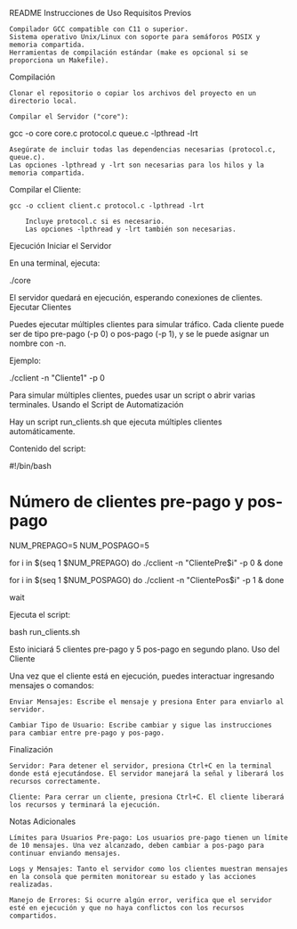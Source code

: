 README
Instrucciones de Uso
Requisitos Previos

    Compilador GCC compatible con C11 o superior.
    Sistema operativo Unix/Linux con soporte para semáforos POSIX y memoria compartida.
    Herramientas de compilación estándar (make es opcional si se proporciona un Makefile).

Compilación

    Clonar el repositorio o copiar los archivos del proyecto en un directorio local.

    Compilar el Servidor ("core"):

gcc -o core core.c protocol.c queue.c -lpthread -lrt

    Asegúrate de incluir todas las dependencias necesarias (protocol.c, queue.c).
    Las opciones -lpthread y -lrt son necesarias para los hilos y la memoria compartida.

Compilar el Cliente:

    gcc -o cclient client.c protocol.c -lpthread -lrt

        Incluye protocol.c si es necesario.
        Las opciones -lpthread y -lrt también son necesarias.

Ejecución
Iniciar el Servidor

En una terminal, ejecuta:

./core

El servidor quedará en ejecución, esperando conexiones de clientes.
Ejecutar Clientes

Puedes ejecutar múltiples clientes para simular tráfico. Cada cliente puede ser de tipo pre-pago (-p 0) o pos-pago (-p 1), y se le puede asignar un nombre con -n.

Ejemplo:

./cclient -n "Cliente1" -p 0

Para simular múltiples clientes, puedes usar un script o abrir varias terminales.
Usando el Script de Automatización

Hay un script run_clients.sh que ejecuta múltiples clientes automáticamente.

Contenido del script:

#!/bin/bash

# Número de clientes pre-pago y pos-pago
NUM_PREPAGO=5
NUM_POSPAGO=5

for i in $(seq 1 $NUM_PREPAGO)
do
    ./cclient -n "ClientePre$i" -p 0 &
done

for i in $(seq 1 $NUM_POSPAGO)
do
    ./cclient -n "ClientePos$i" -p 1 &
done

wait

Ejecuta el script:

bash run_clients.sh

Esto iniciará 5 clientes pre-pago y 5 pos-pago en segundo plano.
Uso del Cliente

Una vez que el cliente está en ejecución, puedes interactuar ingresando mensajes o comandos:

    Enviar Mensajes: Escribe el mensaje y presiona Enter para enviarlo al servidor.

    Cambiar Tipo de Usuario: Escribe cambiar y sigue las instrucciones para cambiar entre pre-pago y pos-pago.

Finalización

    Servidor: Para detener el servidor, presiona Ctrl+C en la terminal donde está ejecutándose. El servidor manejará la señal y liberará los recursos correctamente.

    Cliente: Para cerrar un cliente, presiona Ctrl+C. El cliente liberará los recursos y terminará la ejecución.

Notas Adicionales

    Límites para Usuarios Pre-pago: Los usuarios pre-pago tienen un límite de 10 mensajes. Una vez alcanzado, deben cambiar a pos-pago para continuar enviando mensajes.

    Logs y Mensajes: Tanto el servidor como los clientes muestran mensajes en la consola que permiten monitorear su estado y las acciones realizadas.

    Manejo de Errores: Si ocurre algún error, verifica que el servidor esté en ejecución y que no haya conflictos con los recursos compartidos.

